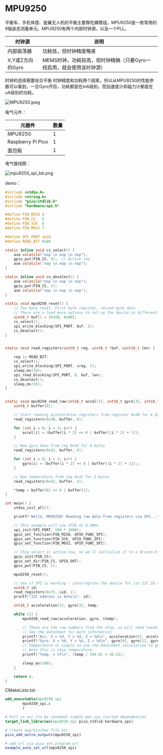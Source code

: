 # MPU9250

平衡车、手机体感、旋翼无人机的平衡主要靠陀螺模组，MPU9250是一款常用的9轴姿态测量单元。MPU9250有两个内部时钟源，以及一个PLL。

| 时钟源           | 说明                                                         |
| ---------------- | ------------------------------------------------------------ |
| 内部振荡器       | 功耗低，但时钟精度略差                                       |
| X,Y或Z方向的Gyro | MEMS时钟，功耗较高，但时钟精确（只要Gyro一经启用，就会使用该时钟源） |

时钟的选择需要综合平衡 时钟精度和功耗两个因素，所以从MPU9250的性能参数可以看到，一旦Gyro开启，功耗都是在mA级别，而加速度计和磁力计都是在uA级别的功耗。

![MPU9250.jpeg](https://github.com/zihan987/Raspberry-Pi-Pico/blob/main/images/MPU9250.jpeg?raw=true)

电气元件：

| 元器件            | 数量 |
| ----------------- | ---- |
| MPU9250           | 1    |
| Raspberry Pi Pico | 1    |
| 面包板            | 1    |

电气接线图：

![mpu9250_spi_bb.png](https://github.com/zihan987/Raspberry-Pi-Pico/blob/main/images/mpu9250_spi_bb.png?raw=true)

demo：

```c
#include <stdio.h>
#include <string.h>
#include "pico/stdlib.h"
#include "hardware/spi.h"

#define PIN_MISO 4
#define PIN_CS   5
#define PIN_SCK  6
#define PIN_MOSI 7

#define SPI_PORT spi0
#define READ_BIT 0x80

static inline void cs_select() {
    asm volatile("nop \n nop \n nop");
    gpio_put(PIN_CS, 0);  // Active low
    asm volatile("nop \n nop \n nop");
}

static inline void cs_deselect() {
    asm volatile("nop \n nop \n nop");
    gpio_put(PIN_CS, 1);
    asm volatile("nop \n nop \n nop");
}

static void mpu9250_reset() {
    // Two byte reset. First byte register, second byte data
    // There are a load more options to set up the device in different ways that could be added here
    uint8_t buf[] = {0x6B, 0x00};
    cs_select();
    spi_write_blocking(SPI_PORT, buf, 2);
    cs_deselect();
}


static void read_registers(uint8_t reg, uint8_t *buf, uint16_t len) {

    reg |= READ_BIT;
    cs_select();
    spi_write_blocking(SPI_PORT, &reg, 1);
    sleep_ms(10);
    spi_read_blocking(SPI_PORT, 0, buf, len);
    cs_deselect();
    sleep_ms(10);
}


static void mpu9250_read_raw(int16_t accel[3], int16_t gyro[3], int16_t *temp) {
    uint8_t buffer[6];

    // Start reading acceleration registers from register 0x3B for 6 bytes
    read_registers(0x3B, buffer, 6);

    for (int i = 0; i < 3; i++) {
        accel[i] = (buffer[i * 2] << 8 | buffer[(i * 2) + 1]);
    }

    // Now gyro data from reg 0x43 for 6 bytes
    read_registers(0x43, buffer, 6);

    for (int i = 0; i < 3; i++) {
        gyro[i] = (buffer[i * 2] << 8 | buffer[(i * 2) + 1]);;
    }

    // Now temperature from reg 0x41 for 2 bytes
    read_registers(0x41, buffer, 2);

    *temp = buffer[0] << 8 | buffer[1];
}

int main() {
    stdio_init_all();

    printf("Hello, MPU9250! Reading raw data from registers via SPI...\n");

    // This example will use SPI0 at 0.5MHz.
    spi_init(SPI_PORT, 500 * 1000);
    gpio_set_function(PIN_MISO, GPIO_FUNC_SPI);
    gpio_set_function(PIN_SCK, GPIO_FUNC_SPI);
    gpio_set_function(PIN_MOSI, GPIO_FUNC_SPI);

    // Chip select is active-low, so we'll initialise it to a driven-high state
    gpio_init(PIN_CS);
    gpio_set_dir(PIN_CS, GPIO_OUT);
    gpio_put(PIN_CS, 1);

    mpu9250_reset();

    // See if SPI is working - interrograte the device for its I2C ID number, should be 0x71
    uint8_t id;
    read_registers(0x75, &id, 1);
    printf("I2C address is 0x%x\n", id);

    int16_t acceleration[3], gyro[3], temp;

    while (1) {
        mpu9250_read_raw(acceleration, gyro, &temp);

        // These are the raw numbers from the chip, so will need tweaking to be really useful.
        // See the datasheet for more information
        printf("Acc. X = %d, Y = %d, Z = %d\n", acceleration[0], acceleration[1], acceleration[2]);
        printf("Gyro. X = %d, Y = %d, Z = %d\n", gyro[0], gyro[1], gyro[2]);
        // Temperature is simple so use the datasheet calculation to get deg C.
        // Note this is chip temperature.
        printf("Temp. = %f\n", (temp / 340.0) + 36.53);

        sleep_ms(100);
    }

    return 0;
}
```

CMakeLists.txt:

```cmake
add_executable(mpu9250_spi
        mpu9250_spi.c
        )

# Pull in our (to be renamed) simple get you started dependencies
target_link_libraries(mpu9250_spi pico_stdlib hardware_spi)

# create map/bin/hex file etc.
pico_add_extra_outputs(mpu9250_spi)

# add url via pico_set_program_url
example_auto_set_url(mpu9250_spi)
```